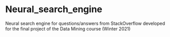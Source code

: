 # Neural_search_engine
Neural search engine for questions/answers from StackOverflow developed for the final project of the Data Mining course (Winter 2021)

